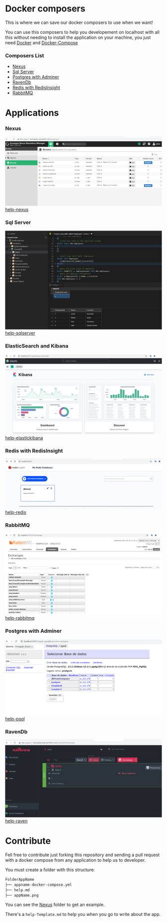# Docker composers
This is where we can save our docker composers to use when we want!

You can use this composers to help you developement on localhost with all this without needing to install the 
application on your machine, you just need [Docker](https://www.docker.com/get-started) and [Docker-Compose](https://docs.docker.com/compose/)

### Composers List
- [Nexus](#nexus)
- [Sql Server](#sql-server)
- [Postgres with Adminer](#postgres-with-adminer)
- [RavenDb](#ravendb)
- [Redis with RedisInsight](#redis-with-redisinsight)
- [RabbitMQ](#rabbitmq)

# Applications

### Nexus
![nexus](Nexus/nexus.png)
[help-nexus](Nexus/help.md)

### Sql Server
![sqlserver](SqlServer/sqlserver.png)
[help-sqlserver](SqlServer/help.md)

### ElasticSearch and Kibana
![elastickibana](ElasticKibana/kibana.png)
[help-elastickibana](ElasticKibana/help.md)

### Redis with RedisInsight
![rediswithinsight](Redis/redis.png)
[help-redis](Redis/help.md)

### RabbitMQ
![rabbitmq](RabbitMq/rabbitmq.png)
[help-rabbitmq](RabbitMq/help.md)

### Postgres with Adminer
![psqlandadminer](Postgres/postgres-adminer.png)
[help-psql](Postgres/help.md)

### RavenDb
![ravenDb](RavenDb/ravendb.png)
[help-raven](RavenDb/help.md)


# Contribute
Fell free to contribute just forking this repository and sending a pull request with a docker compose from any 
application to help us to developer.

You must create a folder with this structure:

```bash
FolderAppName
├── appname-docker-compose.yml
├── help.md
├── appName.png
```

You can see the [Nexus](Nexus) folder to get an example.

There's a `help-Template.md` to help you when you go to write about the app.

